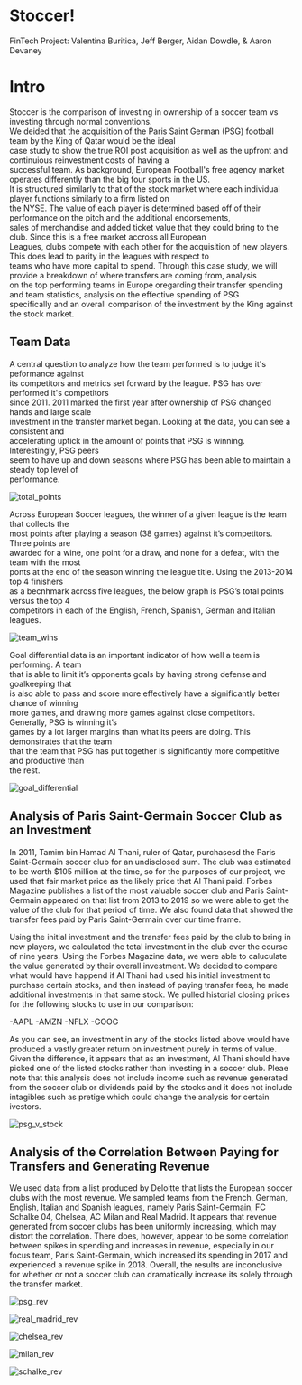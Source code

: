 # Stoccer!
FinTech Project: Valentina Buritica, Jeff Berger, Aidan Dowdle, &amp; Aaron Devaney<br>

# Intro

Stoccer is the comparison of investing in ownership of a soccer team vs investing through normal conventions.<br>
We deided that the acquisition of the Paris Saint German (PSG) football team by the King of Qatar would be the ideal<br>
case study to show the true ROI post acquisition as well as the upfront and continuious reinvestment costs of having a<br>
successful team. As background, European Football's free agency market operates differently than the big four sports in the US.<br>
It is structured similarly to that of the stock market where each individual player functions similarly to a firm listed on<br>
the NYSE. The value of each player is determined based off of their performance on the pitch and the additional endorsements,<br>
sales of merchandise and added ticket value that they could bring to the club. Since this is a free market accross all European<br>
Leagues, clubs compete with each other for the acquisition of new players. This does lead to parity in the leagues with respect to<br>
teams who have more capital to spend. Through this case study, we will provide a breakdown of where transfers are coming from, analysis<br>
on the top performing teams in Europe oregarding their transfer spending and team statistics, analysis on the effective spending of PSG<br>
specifically and an overall comparison of the investment by the King against the stock market.






##  Team Data 
A central question to analyze how the team performed is to judge it's peformance against<br>
its competitors and metrics set forward by the league.  PSG has over performed it's competitors<br> 
since 2011. 2011 marked the first year after ownership of PSG changed hands and large scale<br> 
investment in the transfer market began.  Looking at the data, you can see a consistent and<br> 
accelerating uptick in the amount of points that PSG is winning.  Interestingly, PSG peers<br> 
seem to have up and down seasons where PSG has been able to maintain a steady top level of<br> 
performance.<br>

![total_points](https://github.com/dowdlea86/project_one_submission/blob/main/png_file/total_points.png)

Across European Soccer leagues, the winner of a given league is the team that collects the<br>
most points after playing a season (38 games) against it’s competitors. Three points are<br> 
awarded for a wine, one point for a draw, and none for a defeat, with the team with the most<br>
ponts at the end of the season winning the league title. Using the 2013-2014 top 4 finishers<br>
as a becnhmark across five leagues, the below graph is PSG’s total points versus the top 4<br> 
competitors in each of the English, French, Spanish, German and Italian leagues.<br>

![team_wins](https://github.com/dowdlea86/project_one_submission/blob/main/png_file/team_wins.png)


Goal differential data is an important indicator of how well a team is performing. A team<br> 
that is able to limit it’s opponents goals by having strong defense and goalkeeping that<br> 
is also able to pass and score more effectively have a significantly better chance of winning<br>
more games, and drawing more games against close competitors. Generally, PSG is winning it’s<br>
games by a lot larger margins than what its peers are doing. This demonstrates that the team<br> 
that the team that PSG has put together is significantly more competitive and productive than<br> 
the rest.<br>

![goal_differential](https://github.com/dowdlea86/project_one_submission/blob/main/png_file/goal_differential.png)

## Analysis of Paris Saint-Germain Soccer Club as an Investment
In 2011, Tamim bin Hamad Al Thani, ruler of Qatar, purchasesd the Paris Saint-Germain soccer club for an undisclosed sum. The club was estimated to be worth $105 million at the time, so for the purposes of our project, we used that fair market price as the likely price that Al Thani paid.  Forbes Magazine publishes a list of the most valuable soccer club and Paris Saint-Germain appeared on that list from 2013 to 2019 so we were able to get the value of the club for that period of time. We also found data that showed the transfer fees paid by Paris Saint-Germain over our time frame.

Using the initial investment and the transfer fees paid by the club to bring in new players, we calculated the total investment in the club over the course of nine years. Using the Forbes Magazine data, we were able to caluculate the value generated by their overall investment. We decided to compare what would have happend if Al Thani had used his initial investment to purchase certain stocks, and then instead of paying transfer fees, he made additional investments in that same stock. We pulled historial closing prices for the following stocks to use in our comparison:

 -AAPL
 -AMZN
 -NFLX
 -GOOG

 As you can see, an investment in any of the stocks listed above would have produced a vastly greater return on investment purely in terms of value. Given the difference, it appears that as an investment, Al Thani should have picked one of the listed stocks rather than investing in a soccer club. Pleae note that this analysis does not include income such as revenue generated from the soccer club or dividends paid by the stocks and it does not include intagibles such as pretige which could change the analysis for certain ivestors. 

 ![psg_v_stock](https://github.com/dowdlea86/project_one_submission/blob/main/png_file/psg_v_stock.png)

## Analysis of the Correlation Between Paying for Transfers and Generating Revenue
We used data from a list produced by Deloitte that lists the European soccer clubs with the most revenue. We sampled teams from the French, German, English, Italian and Spanish leagues, namely Paris Saint-Germain, FC Schalke 04, Chelsea, AC Milan and Real Madrid. It appears that revenue generated from soccer clubs has been uniformly increasing, which may distort the correlation. There does, however, appear to be some correlation between spikes in spending and increases in revenue, especially in our focus team, Paris Saint-Germain, which increased its spending in 2017 and experienced a revenue spike in 2018. Overall, the results are inconclusive for whether or not a soccer club can dramatically increase its solely through the transfer market.

![psg_rev](https://github.com/dowdlea86/project_one_submission/blob/main/png_file/psg_rev.png)

![real_madrid_rev](https://github.com/dowdlea86/project_one_submission/blob/main/png_file/real_madrid_rev.png)

![chelsea_rev](https://github.com/dowdlea86/project_one_submission/blob/main/png_file/chelsea_rev.png)

![milan_rev](https://github.com/dowdlea86/project_one_submission/blob/main/png_file/milan_rev.png)

![schalke_rev](https://github.com/dowdlea86/project_one_submission/blob/main/png_file/schalke_rev.png)










